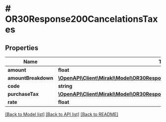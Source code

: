 # # OR30Response200CancelationsTaxes

## Properties

Name | Type | Description | Notes
------------ | ------------- | ------------- | -------------
**amount** | **float** | Tax amount | [optional]
**amountBreakdown** | [**\OpenAPI\Client\Mirakl\Model\OR30Response200CancelationsTaxesAmountBreakdown**](OR30Response200CancelationsTaxesAmountBreakdown.md) |  | [optional]
**code** | **string** | Tax code | [optional]
**purchaseTax** | [**\OpenAPI\Client\Mirakl\Model\OR30Response200CancelationsTaxesPurchaseTax**](OR30Response200CancelationsTaxesPurchaseTax.md) |  | [optional]
**rate** | **float** | Tax rate | [optional]

[[Back to Model list]](../../README.md#models) [[Back to API list]](../../README.md#endpoints) [[Back to README]](../../README.md)
